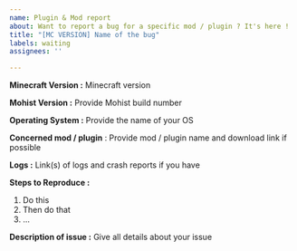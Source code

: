 ```yaml
---
name: Plugin & Mod report
about: Want to report a bug for a specific mod / plugin ? It's here !
title: "[MC VERSION] Name of the bug"
labels: waiting
assignees: ''

---
```


<!-- ISSUE_TEMPLATE_1 -> IMPORTANT: DO NOT DELETE THIS LINE.-->

<!-- Thank you for reporting ! Please note that issues can take a lot of time to be fixed and there is no eta.-->

<!-- If you don't know where to upload your logs and crash reports, you can use these websites : -->
<!-- https://gist.github.com (recommended) -->
<!-- https://mclo.gs -->
<!-- https://haste.mohistmc.com -->
<!-- https://pastebin.com -->

<!-- TO FILL THIS TEMPLATE, YOU NEED TO REPLACE THE {} BY WHAT YOU WANT -->

**Minecraft Version :** Minecraft version

**Mohist Version :** Provide Mohist build number

**Operating System :** Provide the name of your OS

**Concerned mod / plugin** : Provide mod / plugin name and download link if possible

**Logs :** Link(s) of logs and crash reports if you have

**Steps to Reproduce :**
 1. Do this
 2. Then do that
 3. ...

**Description of issue :** Give all details about your issue
